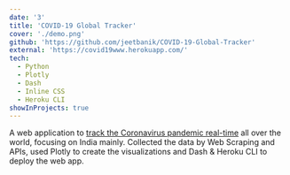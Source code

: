 ```yaml
---
date: '3'
title: 'COVID-19 Global Tracker'
cover: './demo.png'
github: 'https://github.com/jeetbanik/COVID-19-Global-Tracker'
external: 'https://covid19www.herokuapp.com/'
tech:
  - Python
  - Plotly
  - Dash
  - Inline CSS
  - Heroku CLI
showInProjects: true
---
```


A web application to [track the Coronavirus pandemic real-time](https://covid19www.herokuapp.com/) all over the world, focusing on India mainly. Collected the data by Web Scraping and APIs, used Plotly to create the visualizations and Dash & Heroku CLI to deploy the web app.